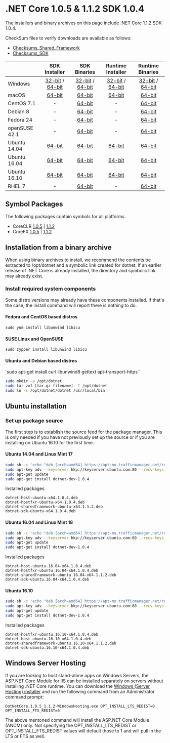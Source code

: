 # .NET Core 1.0.5 & 1.1.2 SDK 1.0.4

The installers and binary archives on this page include .NET Core 1.1.2 SDK 1.0.4. 

CheckSum files to verify downloads are available as follows:
* [Checksums_Shared_Framework](https://builds.dotnet.microsoft.com/dotnet/checksums/1.0.5-1.1.2-sharedfx-SHA.txt)
* [Checksums_SDK](https://builds.dotnet.microsoft.com/dotnet/checksums/1.0.4-SDK-SHA.txt) 

|                         | SDK Installer                                        | SDK Binaries                                        | Runtime Installer | Runtime Binaries |
| ----------------------- | :----------------------------------------------: | :----------------------------------------------:| :--: | :--: |
| Windows                 | [32-bit](https://download.microsoft.com/download/B/9/F/B9F1AF57-C14A-4670-9973-CDF47209B5BF/dotnet-dev-win-x86.1.0.4.exe) / [64-bit](https://download.microsoft.com/download/B/9/F/B9F1AF57-C14A-4670-9973-CDF47209B5BF/dotnet-dev-win-x64.1.0.4.exe)  | [32-bit](https://download.microsoft.com/download/E/7/8/E782433E-7737-4E6C-BFBF-290A0A81C3D7/dotnet-dev-win-x86.1.0.4.zip) / [64-bit](https://download.microsoft.com/download/E/7/8/E782433E-7737-4E6C-BFBF-290A0A81C3D7/dotnet-dev-win-x64.1.0.4.zip) | [32-bit](https://download.microsoft.com/download/D/0/2/D028801E-0802-43C8-9F9F-C7DB0A39B344/dotnet-win-x86.1.1.2.exe) / [64-bit](https://download.microsoft.com/download/D/0/2/D028801E-0802-43C8-9F9F-C7DB0A39B344/dotnet-win-x64.1.1.2.exe) | [32-bit](https://download.microsoft.com/download/D/7/A/D7A9E4E9-5D25-4F0C-B071-210CB8267943/dotnet-win-x86.1.1.2.zip) / [64-bit](https://download.microsoft.com/download/D/7/A/D7A9E4E9-5D25-4F0C-B071-210CB8267943/dotnet-win-x64.1.1.2.zip) |
| macOS                   | [64-bit](https://download.microsoft.com/download/B/9/F/B9F1AF57-C14A-4670-9973-CDF47209B5BF/dotnet-dev-osx-x64.1.0.4.pkg)  | [64-bit](https://download.microsoft.com/download/E/7/8/E782433E-7737-4E6C-BFBF-290A0A81C3D7/dotnet-dev-osx-x64.1.0.4.tar.gz)                          | [64-bit](https://download.microsoft.com/download/D/0/2/D028801E-0802-43C8-9F9F-C7DB0A39B344/dotnet-osx-x64.1.1.2.pkg) | [64-bit](https://download.microsoft.com/download/D/7/A/D7A9E4E9-5D25-4F0C-B071-210CB8267943/dotnet-osx-x64.1.1.2.tar.gz) |
| CentOS 7.1              | -                                                         | [64-bit](https://download.microsoft.com/download/E/7/8/E782433E-7737-4E6C-BFBF-290A0A81C3D7/dotnet-dev-centos-x64.1.0.4.tar.gz)                          | - | [64-bit](https://download.microsoft.com/download/D/7/A/D7A9E4E9-5D25-4F0C-B071-210CB8267943/dotnet-centos-x64.1.1.2.tar.gz) |
| Debian 8                | -                                                         | [64-bit](https://download.microsoft.com/download/E/7/8/E782433E-7737-4E6C-BFBF-290A0A81C3D7/dotnet-dev-debian-x64.1.0.4.tar.gz)                          | - | [64-bit](https://download.microsoft.com/download/D/7/A/D7A9E4E9-5D25-4F0C-B071-210CB8267943/dotnet-debian-x64.1.1.2.tar.gz) |
| Fedora 24               | -                                                         | [64-bit](https://download.microsoft.com/download/E/7/8/E782433E-7737-4E6C-BFBF-290A0A81C3D7/dotnet-dev-fedora.24-x64.1.0.4.tar.gz)                          | - | [64-bit](https://download.microsoft.com/download/D/7/A/D7A9E4E9-5D25-4F0C-B071-210CB8267943/dotnet-fedora.24-x64.1.1.2.tar.gz) |
| openSUSE 42.1           | -                                                         | [64-bit](https://download.microsoft.com/download/E/7/8/E782433E-7737-4E6C-BFBF-290A0A81C3D7/dotnet-dev-opensuse.42.1-x64.1.0.4.tar.gz)                          | - | [64-bit](https://download.microsoft.com/download/D/7/A/D7A9E4E9-5D25-4F0C-B071-210CB8267943/dotnet-opensuse.42.1-x64.1.1.2.tar.gz) |
| Ubuntu 14.04            | [64-bit](https://download.microsoft.com/download/B/9/F/B9F1AF57-C14A-4670-9973-CDF47209B5BF/dotnet-sdk-ubuntu-x64.1.0.4.deb) | [64-bit](https://download.microsoft.com/download/E/7/8/E782433E-7737-4E6C-BFBF-290A0A81C3D7/dotnet-dev-ubuntu-x64.1.0.4.tar.gz)                          | [64-bit](https://download.microsoft.com/download/D/0/2/D028801E-0802-43C8-9F9F-C7DB0A39B344/dotnet-sharedframework-ubuntu-x64.1.1.2.deb) | [64-bit](https://download.microsoft.com/download/D/7/A/D7A9E4E9-5D25-4F0C-B071-210CB8267943/dotnet-ubuntu-x64.1.1.2.tar.gz) |
| Ubuntu 16.04            | [64-bit](https://download.microsoft.com/download/B/9/F/B9F1AF57-C14A-4670-9973-CDF47209B5BF/dotnet-sdk-ubuntu.16.04-x64.1.0.4.deb) | [64-bit](https://download.microsoft.com/download/E/7/8/E782433E-7737-4E6C-BFBF-290A0A81C3D7/dotnet-dev-ubuntu.16.04-x64.1.0.4.tar.gz)                          | [64-bit](https://download.microsoft.com/download/D/0/2/D028801E-0802-43C8-9F9F-C7DB0A39B344/dotnet-sharedframework-ubuntu.16.04-x64.1.1.2.deb) | [64-bit](https://download.microsoft.com/download/D/7/A/D7A9E4E9-5D25-4F0C-B071-210CB8267943/dotnet-ubuntu.16.04-x64.1.1.2.tar.gz) |
| Ubuntu 16.10            | [64-bit](https://download.microsoft.com/download/B/9/F/B9F1AF57-C14A-4670-9973-CDF47209B5BF/dotnet-sdk-ubuntu.16.10-x64.1.0.4.deb) | [64-bit](https://download.microsoft.com/download/E/7/8/E782433E-7737-4E6C-BFBF-290A0A81C3D7/dotnet-dev-ubuntu.16.10-x64.1.0.4.tar.gz)                          | [64-bit](https://download.microsoft.com/download/D/0/2/D028801E-0802-43C8-9F9F-C7DB0A39B344/dotnet-sharedframework-ubuntu.16.10-x64.1.1.2.deb) | [64-bit](https://download.microsoft.com/download/D/7/A/D7A9E4E9-5D25-4F0C-B071-210CB8267943/dotnet-ubuntu.16.10-x64.1.1.2.tar.gz) |
| RHEL 7             | -                                                              | [64-bit](https://download.microsoft.com/download/E/7/8/E782433E-7737-4E6C-BFBF-290A0A81C3D7/dotnet-dev-rhel-x64.1.0.4.tar.gz)                          | - | [64-bit](https://download.microsoft.com/download/D/7/A/D7A9E4E9-5D25-4F0C-B071-210CB8267943/dotnet-rhel-x64.1.1.2.tar.gz) |

## Symbol Packages

The following packages contain symbols for all platforms.

* CoreCLR [1.0.5](https://download.microsoft.com/download/E/A/9/EA914718-1550-467F-AEA7-2045525D4469/coreclr-1.0.5-symbols.zip) | [1.1.2](https://download.microsoft.com/download/4/D/8/4D8FFC29-5628-4D0F-A5D2-24E789FA275E/coreclr-1.1.2-symbols.zip )
* CoreFX [1.0.5](https://download.microsoft.com/download/E/A/9/EA914718-1550-467F-AEA7-2045525D4469/corefx-1.0.5-symbols.zip) | [1.1.2](https://download.microsoft.com/download/4/D/8/4D8FFC29-5628-4D0F-A5D2-24E789FA275E/corefx-1.1.2-symbols.zip )

## Installation from a binary archive

When using binary archives to install, we recommend the contents be extracted to /opt/dotnet and a symbolic link created for dotnet. If an earlier release of .NET Core is already installed, the directory and symbolic link may already exist.

### Install required system components

Some distro versions may already have these components installed. If that's the case, the install command will report there is nothing to do.

#### Fedora and CentOS based distros

`sudo yum install libunwind libicu`

#### SUSE Linux and OpenSUSE

`sudo zypper install libunwind libicu`

#### Ubuntu and Debian based distros

`sudo apt-get install curl libunwind8 gettext apt-transport-https``

```bash
sudo mkdir -p /opt/dotnet
sudo tar zxf [tar.gz filename] -C /opt/dotnet
sudo ln -s /opt/dotnet/dotnet /usr/local/bin
```

## Ubuntu installation

### Set up package source

The first step is to establish the source feed for the package manager. This is only needed if you have not previously set up the source or if you are installing on Ubuntu 16.10 for the first time.

#### Ubuntu 14.04 and Linux Mint 17

```bash
sudo sh -c 'echo "deb [arch=amd64] https://apt-mo.trafficmanager.net/repos/dotnet-release/ trusty main" > /etc/apt/sources.list.d/dotnetdev.list'
sudo apt-key adv --keyserver hkp://keyserver.ubuntu.com:80 --recv-keys 417A0893
sudo apt-get update
sudo apt-get install dotnet-dev-1.0.4
```

Installed packages

```
dotnet-host-ubuntu-x64.1.0.4.deb
dotnet-hostfxr-ubuntu-x64.1.0.4.deb
dotnet-sharedframework-ubuntu-x64.1.1.2.deb
dotnet-sdk-ubuntu-x64.1.0.4.deb
```

#### Ubuntu 16.04 and Linux Mint 18

```bash
sudo sh -c 'echo "deb [arch=amd64] https://apt-mo.trafficmanager.net/repos/dotnet-release/ xenial main" > /etc/apt/sources.list.d/dotnetdev.list'
sudo apt-key adv --keyserver hkp://keyserver.ubuntu.com:80 --recv-keys 417A0893
sudo apt-get update
sudo apt-get install dotnet-dev-1.0.4
```

Installed packages

```
dotnet-host-ubuntu.16.04-x64.1.0.4.deb
dotnet-hostfxr-ubuntu.16.04-x64.1.0.4.deb
dotnet-sharedframework-ubuntu.16.04-x64.1.1.2.deb
dotnet-sdk-ubuntu.16.04-x64.1.0.4.deb
```

#### Ubuntu 16.10

```bash
sudo sh -c 'echo "deb [arch=amd64] https://apt-mo.trafficmanager.net/repos/dotnet-release/ yakkety main" > /etc/apt/sources.list.d/dotnetdev.list'
sudo apt-key adv --keyserver hkp://keyserver.ubuntu.com:80 --recv-keys 417A0893
sudo apt-get update
sudo apt-get install dotnet-dev-1.0.4
```

Installed packages

```
dotnet-hostfxr-ubuntu.16.10-x64.1.0.4.deb
dotnet-host-ubuntu.16.10-x64.1.0.4.deb
dotnet-sharedframework-ubuntu.16.10-x64.1.1.2.deb
dotnet-sdk-ubuntu.16.10-x64.1.0.4.deb
```

## Windows Server Hosting
If you are looking to host stand-alone apps on Windows Servers, the ASP.NET Core Module for IIS can be installed separately on servers without installing .NET Core runtime. You can download the [Windows (Server Hosting) installer](https://go.microsoft.com/fwlink/?linkid=848766) and run the following command from an Administrator command prompt:

``DotNetCore.1.0.5_1.1.2-WindowsHosting.exe OPT_INSTALL_LTS_REDIST=0 OPT_INSTALL_FTS_REDIST=0``

The above mentoned command will install the ASP.NET Core Module (ANCM) only. Not specifying the OPT_INSTALL_LTS_REDIST or OPT_INSTALL_FTS_REDIST values will default those to 1 and will pull in the LTS or FTS as well.
